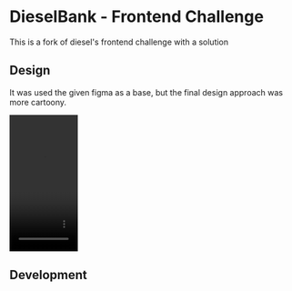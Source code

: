 # DieselBank - Frontend Challenge

This is a fork of diesel's frontend challenge with a solution

## Design

It was used the given figma as a base, but the final design approach was more cartoony.

<video width="120" height="240" autoplay>
  <source src="docs/samples/mobile01.mov">
</video>

## Development